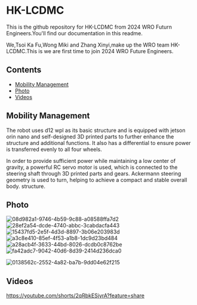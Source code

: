 # HK-LCDMC
This is the github repository for HK-LCDMC from 2024 WRO Futurn Engineers.You'll find our documentation in this readme.

We,Tsoi Ka Fu,Wong Miki and Zhang Xinyi,make up the WRO team HK-LCDMC.This is we are first time to join 2024 WRO Future Engineers.

## Contents

- [Mobility Management](#Mobility-Management)
- [Photo](#Photo)
- [Videos](#Videos)

## Mobility Management

The robot uses d12 wpl as its basic structure and is equipped with jetson orin nano and self-designed 3D printed parts to further enhance the structure and additional functions. It also has a differential to ensure power is transferred evenly to all four wheels.

In order to provide sufficient power while maintaining a low center of gravity, a powerful RC servo motor is used, which is connected to the steering shaft through 3D printed parts and gears. Ackermann steering geometry is used to turn, helping to achieve a compact and stable overall body. structure.

## Photo

![08d982a1-9746-4b59-9c88-a08588ffa7d2](https://github.com/user-attachments/assets/72d7d9cc-4958-428a-b197-215f538c350f)
![28ef2a54-dcde-4740-abbc-3cabdacfa443](https://github.com/user-attachments/assets/a3a8b29f-f8c9-440a-a162-b8750fce5257)
![15437fd5-2e5f-4d3d-8897-3b06e203983d](https://github.com/user-attachments/assets/b2e1e47c-6c83-4225-b824-9ab2323e6738)
![a3c8e410-85ef-4f53-a1b8-1dc9d23bd484](https://github.com/user-attachments/assets/6884c3a9-f2ed-4793-8cb6-20cdb2d59ade)
![a28acb4f-3633-44bd-8026-dcdb0c8762be](https://github.com/user-attachments/assets/1cc01abf-d5c9-4201-b6b1-5d7e8b75588f)
![fa42adc7-9042-40d6-8d39-2414d236dca0](https://github.com/user-attachments/assets/f3424782-b07e-46b5-96a8-f200934c3cc8)

![0138562c-2552-4a82-ba7b-9dd04e62f215](https://github.com/user-attachments/assets/8fc72ed9-bf62-41ea-b81f-e6086f17b642)

## Videos

https://youtube.com/shorts/2qRbkESjyrA?feature=share
